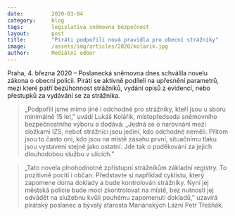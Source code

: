 ```yaml
---
date:         2020-03-04
category:     blog
tags:         legislativa sněmovna bezpečnost
layout:       post
title:        "Piráti podpořili nová pravidla pro obecní strážníky"
image:        /assets/img/articles/2020/kolarik.jpg
author:       Mediální odbor
--- 
```



 

Praha, 4. března 2020 – Poslanecká sněmovna dnes schválila novelu zákona o obecní policii. Piráti se aktivně podíleli na upřesnění parametrů, mezi které patří bezúhonnost strážníků, vydání opisů z evidencí, nebo přestupků za vydávání se za strážníka. 

> „Podpořili jsme mimo jiné i odchodné pro strážníky, kteří jsou u sboru minimálně 15 let,” uvádí Lukáš Kolářík, místopředseda sněmovního bezpečnostního výboru a dodává: „Jedná se o narovnání mezi složkami IZS, neboť strážníci jsou jediní, kdo odchodné neměli. Přitom jsou to často oni, kdo jsou na místě zásahu první, situačnímu tlaku jsou vystaveni stejně jako ostatní. Jde tak o poděkování za jejich dlouhodobou službu v ulicích.” 

> „Tato novela plnohodnotně zpřístupní strážníkům základní registry. To pozitivně pocítí i občan. Představte si například cyklistu, který zapomene doma doklady a bude kontrolován strážníky. Nyní jej městská policie bude moci zkontrolovat na místě, bez nutnosti jej odvádět na služebnu kvůli pouhému zapomenutí dokladů,” uzavírá pirátský poslanec a bývalý starosta Mariánských Lázní Petr Třešňák.

